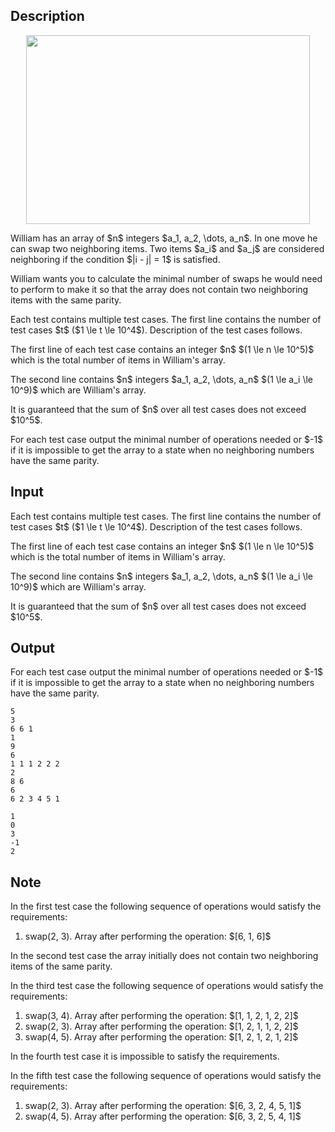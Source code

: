 ## Description

<div><center> <img class="tex-graphics" height="302px" src="file://YibHAQnu.png" style="max-width: 100.0%;max-height: 100.0%;" width="454px"> </center><p>William has an array of $n$ integers $a_1, a_2, \dots, a_n$. In one move he can swap two neighboring items. Two items $a_i$ and $a_j$ are considered neighboring if the condition $|i - j| = 1$ is satisfied.</p><p>William wants you to calculate the minimal number of swaps he would need to perform to make it so that the array does not contain two neighboring items with the same parity.</p></div><div class="input-specification"><p>Each test contains multiple test cases. The first line contains the number of test cases $t$ ($1 \le t \le 10^4$). Description of the test cases follows.</p><p>The first line of each test case contains an integer $n$ $(1 \le n \le 10^5)$ which is the total number of items in William's array.</p><p>The second line contains $n$ integers $a_1, a_2, \dots, a_n$ $(1 \le a_i \le 10^9)$ which are William's array.</p><p>It is guaranteed that the sum of $n$ over all test cases does not exceed $10^5$.</p></div><div class="output-specification"><p>For each test case output the minimal number of operations needed or $-1$ if it is impossible to get the array to a state when no neighboring numbers have the same parity.</p></div>

## Input

<p>Each test contains multiple test cases. The first line contains the number of test cases $t$ ($1 \le t \le 10^4$). Description of the test cases follows.</p><p>The first line of each test case contains an integer $n$ $(1 \le n \le 10^5)$ which is the total number of items in William's array.</p><p>The second line contains $n$ integers $a_1, a_2, \dots, a_n$ $(1 \le a_i \le 10^9)$ which are William's array.</p><p>It is guaranteed that the sum of $n$ over all test cases does not exceed $10^5$.</p>

## Output

<p>For each test case output the minimal number of operations needed or $-1$ if it is impossible to get the array to a state when no neighboring numbers have the same parity.</p>





```input1
5
3
6 6 1
1
9
6
1 1 1 2 2 2
2
8 6
6
6 2 3 4 5 1
```




```output1
1
0
3
-1
2
```



## Note

<p>In the first test case the following sequence of operations would satisfy the requirements: </p><ol> <li> swap(2, 3). Array after performing the operation: $[6, 1, 6]$ </li></ol><p>In the second test case the array initially does not contain two neighboring items of the same parity.</p><p>In the third test case the following sequence of operations would satisfy the requirements: </p><ol> <li> swap(3, 4). Array after performing the operation: $[1, 1, 2, 1, 2, 2]$ </li><li> swap(2, 3). Array after performing the operation: $[1, 2, 1, 1, 2, 2]$ </li><li> swap(4, 5). Array after performing the operation: $[1, 2, 1, 2, 1, 2]$ </li></ol><p>In the fourth test case it is impossible to satisfy the requirements.</p><p>In the fifth test case the following sequence of operations would satisfy the requirements: </p><ol> <li> swap(2, 3). Array after performing the operation: $[6, 3, 2, 4, 5, 1]$ </li><li> swap(4, 5). Array after performing the operation: $[6, 3, 2, 5, 4, 1]$ </li></ol>

